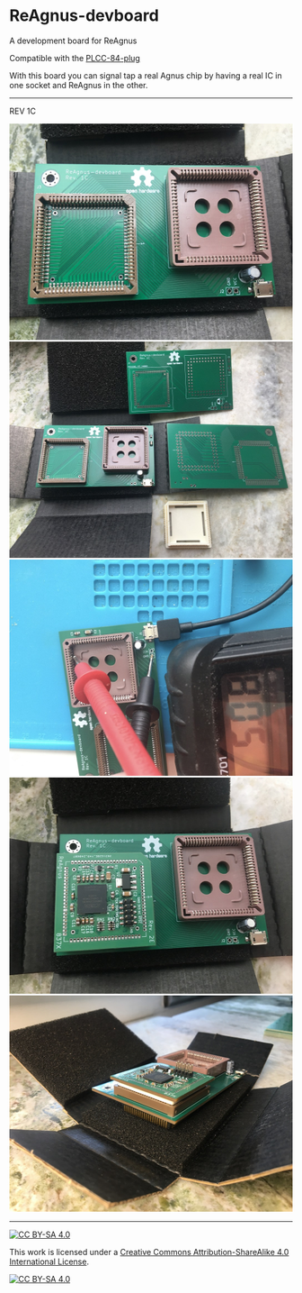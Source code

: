 # ReAgnus-devboard
A development board for ReAgnus<br />

Compatible with the [PLCC-84-plug](https://github.com/jbilander/PLCC-84-plug)

With this board you can signal tap a real Agnus chip by having a real IC in one socket and ReAgnus in the other.

***

REV 1C


<a href="images/ReAgnus-devboard_pic1.jpg">
<img src="images/ReAgnus-devboard_pic1.jpg" width="512" height="384">
</a>
<br />
<a href="images/ReAgnus-devboard_pic2.jpg">
<img src="images/ReAgnus-devboard_pic2.jpg" width="512" height="384">
</a>
<br />
<a href="images/ReAgnus-devboard_pic3.jpg">
<img src="images/ReAgnus-devboard_pic3.jpg" width="512" height="384">
</a>
<br />
<a href="images/ReAgnus-devboard_pic4.jpg">
<img src="images/ReAgnus-devboard_pic4.jpg" width="512" height="384">
</a>
<br />
<a href="images/ReAgnus-devboard_pic5.jpg">
<img src="images/ReAgnus-devboard_pic5.jpg" width="512" height="384">
</a>

***

[![CC BY-SA 4.0][cc-by-sa-shield]][cc-by-sa]

This work is licensed under a
[Creative Commons Attribution-ShareAlike 4.0 International License][cc-by-sa].

[![CC BY-SA 4.0][cc-by-sa-image]][cc-by-sa]

[cc-by-sa]: http://creativecommons.org/licenses/by-sa/4.0/
[cc-by-sa-image]: https://licensebuttons.net/l/by-sa/4.0/88x31.png
[cc-by-sa-shield]: https://img.shields.io/badge/License-CC%20BY--SA%204.0-lightgrey.svg
